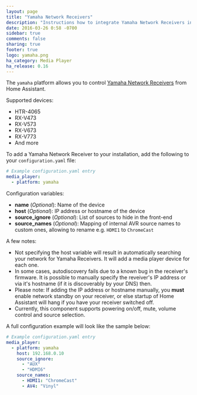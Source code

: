 ```yaml
---
layout: page
title: "Yamaha Network Receivers"
description: "Instructions how to integrate Yamaha Network Receivers into Home Assistant."
date: 2016-03-26 0:58 -0700
sidebar: true
comments: false
sharing: true
footer: true
logo: yamaha.png
ha_category: Media Player
ha_release: 0.16
---
```


The `yamaha` platform allows you to control [Yamaha Network Receivers](http://usa.yamaha.com/products/audio-visual/av-receivers-amps/rx) from Home Assistant.

Supported devices:

- HTR-4065
- RX-V473
- RX-V573
- RX-V673
- RX-V773
- And more

To add a Yamaha Network Receiver to your installation, add the following to your `configuration.yaml` file:

```yaml
# Example configuration.yaml entry
media_player:
  - platform: yamaha
```
Configuration variables:

- **name** (*Optional*): Name of the device
- **host** (*Optional*): IP address or hostname of the device
- **source_ignore** (*Optional*): List of sources to hide in the front-end
- **source_names** (*Optional*): Mapping of internal AVR source names to custom ones, allowing to rename e.g. `HDMI1` to `ChromeCast`

A few notes:

- Not specifying the host variable will result in automatically searching your network for Yamaha Receivers.  It will add a media player device for each one.
- In some cases, autodiscovery fails due to a known bug in the receiver's firmware. It is possible to manually specify the reveiver's IP address or via it's hostname (if it is discoverably by your DNS) then.
- Please note: If adding the IP address or hostname manually, you **must** enable network standby on your receiver, or else startup of Home Assistant will hang if you have your receiver switched off.
- Currently, this component supports powering on/off, mute, volume control and source selection.

A full configuration example will look like the sample below:
```yaml
# Example configuration.yaml entry
media_player:
  - platform: yamaha
    host: 192.168.0.10
    source_ignore:
      - "AUX"
      - "HDMI6"
    source_names:
      - HDMI1: "ChromeCast"
      - AV4: "Vinyl"
```
